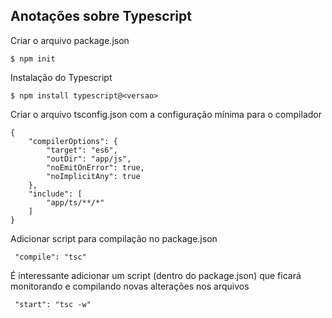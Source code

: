 ## Anotações sobre Typescript

Criar o arquivo package.json

```
$ npm init
```

Instalação do Typescript

```
$ npm install typescript@<versao>
```

Criar o arquivo tsconfig.json com a configuração mínima para o compilador

```
{
    "compilerOptions": {
        "target": "es6",
        "outDir": "app/js",
        "noEmitOnError": true,
        "noImplicitAny": true
    },
    "include": [
        "app/ts/**/*"
    ]
}
```

Adicionar script para compilação no package.json

```
 "compile": "tsc"
```

É interessante adicionar um script (dentro do package.json) que ficará monitorando e compilando novas alterações nos arquivos

```
 "start": "tsc -w"
 ```